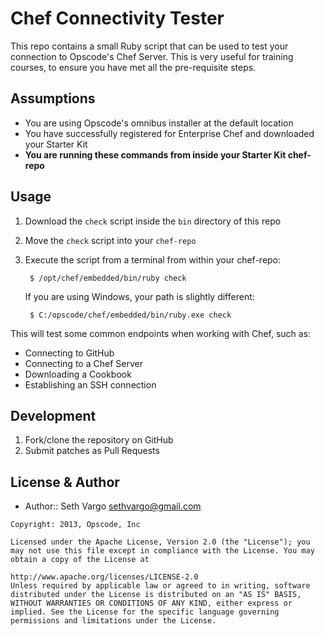 Chef Connectivity Tester
========================
This repo contains a small Ruby script that can be used to test your connection to Opscode's Chef Server. This is very useful for training courses, to ensure you have met all the pre-requisite steps.


Assumptions
-----------
- You are using Opscode's omnibus installer at the default location
- You have successfully registered for Enterprise Chef and downloaded your Starter Kit
- **You are running these commands from inside your Starter Kit chef-repo**


Usage
-----
1. Download the `check` script inside the `bin` directory of this repo
1. Move the `check` script into your `chef-repo`
1. Execute the script from a terminal from within your chef-repo:

        $ /opt/chef/embedded/bin/ruby check

    If you are using Windows, your path is slightly different:

        $ C:/opscode/chef/embedded/bin/ruby.exe check

This will test some common endpoints when working with Chef, such as:

- Connecting to GitHub
- Connecting to a Chef Server
- Downloading a Cookbook
- Establishing an SSH connection


Development
-----------
1. Fork/clone the repository on GitHub
2. Submit patches as Pull Requests


License & Author
----------------
- Author:: Seth Vargo <sethvargo@gmail.com>

```text
Copyright: 2013, Opscode, Inc

Licensed under the Apache License, Version 2.0 (the "License"); you may not use this file except in compliance with the License. You may obtain a copy of the License at

http://www.apache.org/licenses/LICENSE-2.0
Unless required by applicable law or agreed to in writing, software distributed under the License is distributed on an "AS IS" BASIS, WITHOUT WARRANTIES OR CONDITIONS OF ANY KIND, either express or implied. See the License for the specific language governing permissions and limitations under the License.
```
